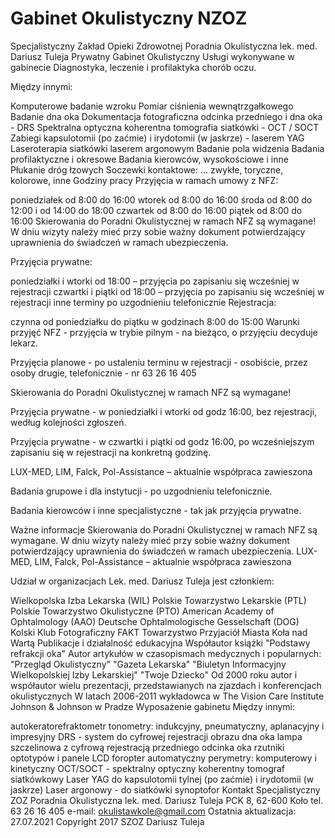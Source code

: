 # Gabinet Okulistyczny NZOZ


Specjalistyczny Zakład Opieki Zdrowotnej
Poradnia Okulistyczna
lek. med. Dariusz Tuleja
Prywatny Gabinet Okulistyczny
Usługi wykonywane w gabinecie
Diagnostyka, leczenie i profilaktyka chorób oczu.

Między innymi:

Komputerowe badanie wzroku
Pomiar ciśnienia wewnątrzgałkowego
Badanie dna oka
Dokumentacja fotograficzna odcinka przedniego i dna oka - DRS
Spektralna optyczna koherentna tomografia siatkówki - OCT / SOCT
Zabiegi kapsulotomii (po zaćmie) i irydotomii (w jaskrze) - laserem YAG
Laseroterapia siatkówki laserem argonowym
Badanie pola widzenia
Badania profilaktyczne i okresowe
Badania kierowców, wysokościowe i inne
Płukanie dróg łzowych
Soczewki kontaktowe:
... zwykłe, toryczne, kolorowe, inne
Godziny pracy
Przyjęcia w ramach umowy z NFZ:

poniedziałek od 8:00 do 16:00
wtorek od 8:00 do 16:00
środa od 8:00 do 12:00 i od 14:00 do 18:00
czwartek od 8:00 do 16:00
piątek od 8:00 do 16:00
Skierowania do Poradni Okulistycznej w ramach NFZ są wymagane!
W dniu wizyty należy mieć przy sobie ważny dokument potwierdzający uprawnienia do świadczeń w ramach ubezpieczenia.
 

Przyjęcia prywatne:

poniedziałki i wtorki od 18:00 – przyjęcia po zapisaniu się wcześniej w rejestracji
czwartki i piątki od 18:00 – przyjęcia po zapisaniu się wcześniej w rejestracji
inne terminy po uzgodnieniu telefonicznie
Rejestracja:

czynna od poniedziałku do piątku w godzinach 8:00 do 15:00
Warunki przyjęć
NFZ - przyjęcia w trybie pilnym - na bieżąco, o przyjęciu decyduje lekarz.

Przyjęcia planowe - po ustaleniu terminu w rejestracji - osobiście, przez osoby drugie, telefonicznie - nr 63 26 16 405

Skierowania do Poradni Okulistycznej w ramach NFZ są wymagane!

Przyjęcia prywatne - w poniedziałki i wtorki od godz 16:00, bez rejestracji, według kolejności zgłoszeń.

Przyjęcia prywatne - w czwartki i piątki od godz 16:00, po wcześniejszym zapisaniu się w rejestracji na konkretną godzinę.

LUX-MED, LIM, Falck, Pol-Assistance – aktualnie współpraca zawieszona

Badania grupowe i dla instytucji - po uzgodnieniu telefonicznie.

Badania kierowców i inne specjalistyczne - tak jak przyjęcia prywatne.

Ważne informacje
Skierowania do Poradni Okulistycznej w ramach NFZ są wymagane.
W dniu wizyty należy mieć przy sobie ważny dokument potwierdzający uprawnienia do świadczeń w ramach ubezpieczenia.
LUX-MED, LIM, Falck, Pol-Assistance – aktualnie współpraca zawieszona

Udział w organizacjach
Lek. med. Dariusz Tuleja jest członkiem:

Wielkopolska Izba Lekarska (WIL)
Polskie Towarzystwo Lekarskie (PTL)
Polskie Towarzystwo Okulistyczne (PTO)
American Academy of Ophtalmology (AAO)
Deutsche Ophtalmologische Gesselschaft (DOG)
Kolski Klub Fotograficzny FAKT
Towarzystwo Przyjaciół Miasta Koła nad Wartą
Publikacje i działalność edukacyjna
Współautor książki "Podstawy refrakcji oka"
Autor artykułów w czasopismach medycznych i popularnych:
"Przegląd Okulistyczny"
"Gazeta Lekarska"
"Biuletyn Informacyjny Wielkopolskiej Izby Lekarskiej"
"Twoje Dziecko"
Od 2000 roku autor i współautor wielu prezentacji, przedstawianych na zjazdach i konferencjach okulistycznych
W latach 2006-2011 wykładowca w The Vision Care Institute Johnson & Johnson w Pradze
Wyposażenie gabinetu
Między innymi:

autokeratorefraktometr
tonometry: indukcyjny, pneumatyczny, aplanacyjny i impresyjny
DRS - system do cyfrowej rejestracji obrazu dna oka
lampa szczelinowa z cyfrową rejestracją przedniego odcinka oka
rzutniki optotypów i panele LCD
foropter automatyczny
perymetry: komputerowy i kinetyczny
OCT/SOCT - spektralny optyczny koherentny tomograf siatkówkowy
Laser YAG do kapsulotomii tylnej (po zaćmie) i irydotomii (w jaskrze)
Laser argonowy - do siatkówki
synoptofor
Kontakt
Specjalistyczny ZOZ
Poradnia Okulistyczna
lek. med. Dariusz Tuleja
PCK 8, 62-600 Koło
tel. 63 26 16 405
e-mail: okulistawkole@gmail.com
Ostatnia aktualizacja: 27.07.2021
Copyright 2017 SZOZ Dariusz Tuleja
